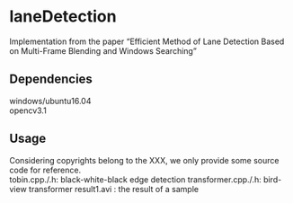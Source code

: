 # laneDetection
Implementation from the paper “Efficient Method of Lane Detection Based on Multi-Frame Blending and Windows Searching”

## Dependencies
windows/ubuntu16.04<br>
opencv3.1<br>

## Usage
Considering copyrights belong to the XXX, we only provide some source code for reference.<br>
tobin.cpp./.h:       black-white-black edge detection
transformer.cpp./.h: bird-view transformer
result1.avi :        the result of a sample
